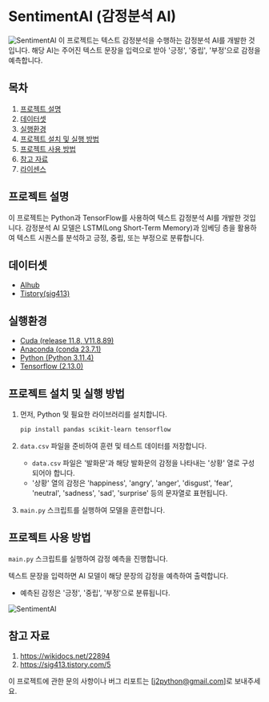 # SentimentAI (감정분석 AI)

![SentimentAI](https://github.com/github-jademon/SentimentAI/assets/79764169/c097c010-22b3-40b1-afa7-bc63cd3d981c)
이 프로젝트는 텍스트 감정분석을 수행하는 감정분석 AI를 개발한 것입니다. 해당 AI는 주어진 텍스트 문장을 입력으로 받아 '긍정', '중립', '부정'으로 감정을 예측합니다. 

## 목차

1. [프로젝트 설명](#프로젝트-설명)
2. [데이터셋](#데이터셋)
3. [실행환경](#실행환경)
4. [프로젝트 설치 및 실행 방법](#프로젝트-설치-및-실행-방법)
5. [프로젝트 사용 방법](#프로젝트-사용-방법)
6. [참고 자료](#참고-자료)
7. [라이센스](#라이센스)

## 프로젝트 설명

이 프로젝트는 Python과 TensorFlow를 사용하여 텍스트 감정분석 AI를 개발한 것입니다. 감정분석 AI 모델은 LSTM(Long Short-Term Memory)과 임베딩 층을 활용하여 텍스트 시퀀스를 분석하고 긍정, 중립, 또는 부정으로 분류합니다.

## 데이터셋
- [AIhub](https://aihub.or.kr/aihubdata/data/view.do?currMenu=115&topMenu=100&dataSetSn=263)
- [Tistory(sig413)](https://sig413.tistory.com/5)

## 실행환경
- [Cuda (release 11.8, V11.8.89)](https://developer.nvidia.com/)
- [Anaconda (conda 23.7.1)](https://www.anaconda.com/)
- [Python (Python 3.11.4)](https://www.python.org/)
- [Tensorflow (2.13.0)](https://www.tensorflow.org/?hl=ko)

## 프로젝트 설치 및 실행 방법

1. 먼저, Python 및 필요한 라이브러리를 설치합니다.
   ```bash
   pip install pandas scikit-learn tensorflow
   ```
2. `data.csv` 파일을 준비하여 훈련 및 테스트 데이터를 저장합니다.
   - `data.csv` 파일은 '발화문'과 해당 발화문의 감정을 나타내는 '상황' 열로 구성되어야 합니다.
   - '상황' 열의 감정은 'happiness', 'angry', 'anger', 'disgust', 'fear', 'neutral', 'sadness', 'sad', 'surprise' 등의 문자열로 표현됩니다.

3. `main.py` 스크립트를 실행하여 모델을 훈련합니다.

## 프로젝트 사용 방법
`main.py` 스크립트를 실행하여 감정 예측을 진행합니다.

텍스트 문장을 입력하면 AI 모델이 해당 문장의 감정을 예측하여 출력합니다.
   - 예측된 감정은 '긍정', '중립', '부정'으로 분류됩니다.

![SentimentAI](https://github.com/github-jademon/SentimentAI/assets/79764169/445a28e4-f421-4d33-94f7-3966f48e182f)

## 참고 자료

1. https://wikidocs.net/22894
2. https://sig413.tistory.com/5

이 프로젝트에 관한 문의 사항이나 버그 리포트는 [j2python@gmail.com]로 보내주세요.
